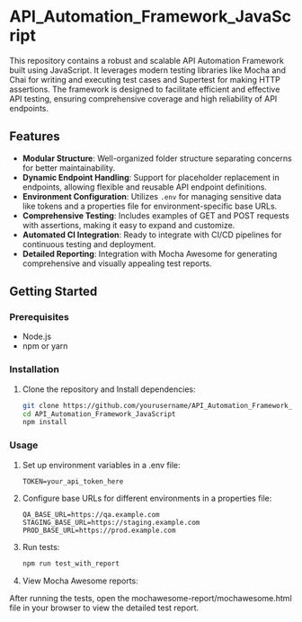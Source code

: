 # API_Automation_Framework_JavaScript

This repository contains a robust and scalable API Automation Framework built using JavaScript. It leverages modern testing libraries like Mocha and Chai for writing and executing test cases and Supertest for making HTTP assertions. The framework is designed to facilitate efficient and effective API testing, ensuring comprehensive coverage and high reliability of API endpoints.

## Features

- **Modular Structure**: Well-organized folder structure separating concerns for better maintainability.
- **Dynamic Endpoint Handling**: Support for placeholder replacement in endpoints, allowing flexible and reusable API endpoint definitions.
- **Environment Configuration**: Utilizes `.env` for managing sensitive data like tokens and a properties file for environment-specific base URLs.
- **Comprehensive Testing**: Includes examples of GET and POST requests with assertions, making it easy to expand and customize.
- **Automated CI Integration**: Ready to integrate with CI/CD pipelines for continuous testing and deployment.
- **Detailed Reporting**: Integration with Mocha Awesome for generating comprehensive and visually appealing test reports.

## Getting Started

### Prerequisites

- Node.js
- npm or yarn

### Installation

1. Clone the repository and Install dependencies:
   ```sh
   git clone https://github.com/yourusername/API_Automation_Framework_JavaScript.git
   cd API_Automation_Framework_JavaScript
   npm install

### Usage
1. Set up environment variables in a .env file:
      ```env
      TOKEN=your_api_token_here

3. Configure base URLs for different environments in a properties file:
     ```properties
     QA_BASE_URL=https://qa.example.com
     STAGING_BASE_URL=https://staging.example.com
     PROD_BASE_URL=https://prod.example.com

5. Run tests:
     ```sh
     npm run test_with_report      

7. View Mocha Awesome reports:

After running the tests, open the mochawesome-report/mochawesome.html file in your browser to view the detailed test report.




